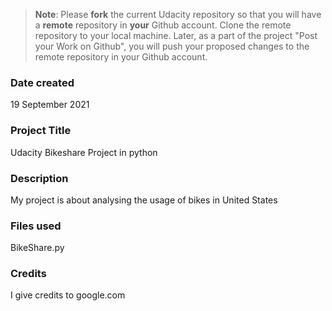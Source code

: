 >**Note**: Please **fork** the current Udacity repository so that you will have a **remote** repository in **your** Github account. Clone the remote repository to your local machine. Later, as a part of the project "Post your Work on Github", you will push your proposed changes to the remote repository in your Github account.

### Date created
19 September 2021

### Project Title
Udacity Bikeshare Project in python

### Description
My project is about analysing the usage of bikes in United States

### Files used
BikeShare.py

### Credits
I give credits to google.com
